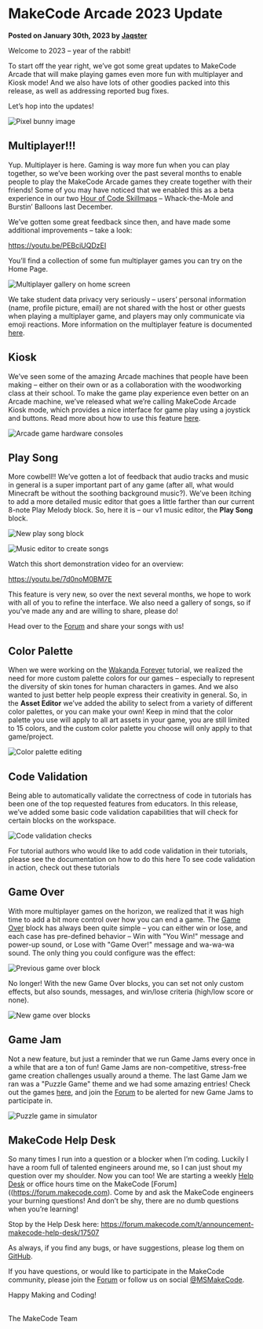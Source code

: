 # MakeCode Arcade 2023 Update

**Posted on January 30th, 2023 by [Jaqster](https://github.com/jaqster)**

Welcome to 2023 – year of the rabbit!

To start off the year right, we’ve got some great updates to MakeCode Arcade that will make playing games even more fun with multiplayer and Kiosk mode!
And we also have lots of other goodies packed into this release, as well as addressing reported bug fixes.

Let’s hop into the updates!

![Pixel bunny image](/static/blog/arcade/release-jan-2023/bunny.png)

## Multiplayer!!!

Yup. Multiplayer is here. Gaming is way more fun when you can play together, so we’ve been working over the past several months to enable people to play the MakeCode Arcade games they create together with their friends! Some of you may have noticed that we enabled this as a beta experience in our two [Hour of Code Skillmaps](https://arcade.makecode.com/hour-of-code-2022) – Whack-the-Mole and Burstin’ Balloons last December.

We’ve gotten some great feedback since then, and have made some additional improvements – take a look:

https://youtu.be/PEBciUQDzEI

You’ll find a collection of some fun multiplayer games you can try on the Home Page.

![Multiplayer gallery on home screen](/static/blog/arcade/release-jan-2023/multiplayer-home.png)

We take student data privacy very seriously – users’ personal information (name, profile picture, email) are not shared with the host or other guests when playing a multiplayer game, and players may only communicate via emoji reactions. More information on the multiplayer feature is documented [here](https://arcade.makecode.com/multiplayer).

## Kiosk

We’ve seen some of the amazing Arcade machines that people have been making – either on their own or as a collaboration with the woodworking class at their school. To make the game play experience even better on an Arcade machine, we’ve released what we’re calling MakeCode Arcade Kiosk mode, which provides a nice interface for game play using a joystick and buttons. Read more about how to use this feature [here](http://arcade.makecode.com/hardware/kiosk). 

![Arcade game hardware consoles](/static/blog/arcade/release-jan-2023/arcade-machines.png)

## Play Song

More cowbell!!  We’ve gotten a lot of feedback that audio tracks and music in general is a super important part of any game (after all, what would Minecraft be without the soothing background music?). We’ve been itching to add a more detailed music editor that goes a little farther than our current 8-note Play Melody block. So, here it is – our v1 music editor, the **Play Song** block.
 
![New play song block](/static/blog/arcade/release-jan-2023/play-song-block.png)

![Music editor to create songs](/static/blog/arcade/release-jan-2023/music-editor.png)

Watch this short demonstration video for an overview:

https://youtu.be/7d0noM0BM7E

This feature is very new, so over the next several months, we hope to work with all of you to refine the interface. We also need a gallery of songs, so if you’ve made any and are willing to share, please do!

Head over to the [Forum](https://forum.makecode.com/c/share-your-arcade-projects-here/show-tell/13) and share your songs with us!

## Color Palette

When we were working on the [Wakanda Forever](https://arcade.makecode.com/#tutorial:/tutorials/wakanda-forever) tutorial, we realized the need for more custom palette colors for our games – especially to represent the diversity of skin tones for human characters in games. And we also wanted to just better help people express their creativity in general. So, in the **Asset Editor** we’ve added the ability to select from a variety of different color palettes, or you can make your own! Keep in mind that the color palette you use will apply to all art assets in your game, you are still limited to 15 colors, and the custom color palette you choose will only apply to that game/project.
 
![Color palette editing](/static/blog/arcade/release-jan-2023/color-palette.gif)

## Code Validation

Being able to automatically validate the correctness of code in tutorials has been one of the top requested features from educators. In this release, we’ve added some basic code validation capabilities that will check for certain blocks on the workspace.

![Code validation checks](/static/blog/arcade/release-jan-2023/code-validation.gif)

For tutorial authors who would like to add code validation in their tutorials, please see the documentation on how to do this here <insert link to code validation documentation> 
To see code validation in action, check out these tutorials <link to tutorials>

## Game Over

With more multiplayer games on the horizon, we realized that it was high time to add a bit more control over how you can end a game. The [Game Over](https://arcade.makecode.com/reference/game/over) block has always been quite simple – you can either win or lose, and each case has pre-defined behavior – Win with "You Win!" message and power-up sound, or Lose with "Game Over!" message and wa-wa-wa sound. The only thing you could configure was the effect:

![Previous game over block](/static/blog/arcade/release-jan-2023/old-game-over.png)

No longer! With the new Game Over blocks, you can set not only custom effects, but also sounds, messages, and win/lose criteria (high/low score or none).

![New game over blocks](/static/blog/arcade/release-jan-2023/game-over-blocks.png)

## Game Jam

Not a new feature, but just a reminder that we run Game Jams every once in a while that are a ton of fun! Game Jams are non-competitive, stress-free game creation challenges usually around a theme.  The last Game Jam we ran was a "Puzzle Game" theme and we had some amazing entries! Check out the games [here](https://forum.makecode.com/t/announcement-makecode-arcade-mini-game-jam-7-puzzle-jam/17195/), and join the [Forum](https://forum.makecode.com) to be alerted for new Game Jams to participate in. 
 
![Puzzle game in simulator](/static/blog/arcade/release-jan-2023/puzzle-game.png)

## MakeCode Help Desk

So many times I run into a question or a blocker when I’m coding. Luckily I have a room full of talented engineers around me, so I can just shout my question over my shoulder. Now you can too! We are starting a weekly [Help Desk](https://forum.makecode.com/t/announcement-makecode-help-desk/17507) or office hours time on the MakeCode [Forum]((https://forum.makecode.com). Come by and ask the MakeCode engineers your burning questions! And don’t be shy, there are no dumb questions when you’re learning!

Stop by the Help Desk here: https://forum.makecode.com/t/announcement-makecode-help-desk/17507

As always, if you find any bugs, or have suggestions, please log them on [GitHub](https://github.com/microsoft/pxt-arcade/issues).

If you have questions, or would like to participate in the MakeCode community, please join the [Forum](https://forum.makecode.com) or follow us on social [@MSMakeCode](https://twitter.com/MSMakeCode).

Happy Making and Coding!

<br/>
The MakeCode Team
